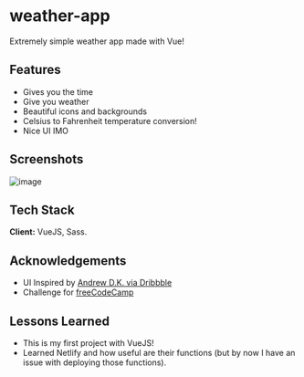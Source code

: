 
# weather-app

Extremely simple weather app made with Vue! 

## Features

- Gives you the time
- Give you weather
- Beautiful icons and backgrounds
- Celsius to Fahrenheit temperature conversion!
- Nice UI IMO

  
## Screenshots

![image](https://user-images.githubusercontent.com/25210925/127729589-801cbeb9-6f25-4f3b-a414-e09ca3d7c98f.png)
  
## Tech Stack

**Client:** VueJS, Sass.

  
## Acknowledgements

 - UI Inspired by  [Andrew D.K. via Dribbble](https://dribbble.com/shots/9897767-Simple-weather-app-design)
 - Challenge for [freeCodeCamp](https://freeCodeCamp.com)
  
## Lessons Learned

- This is my first project with VueJS!
- Learned Netlify and how useful are their functions (but by now I have an issue with deploying those functions).

  
